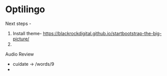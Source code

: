 # Optilingo

Next steps -

1. Install theme- https://blackrockdigital.github.io/startbootstrap-the-big-picture/
2. 


Audio Review
* cuídate -> /words/9
*